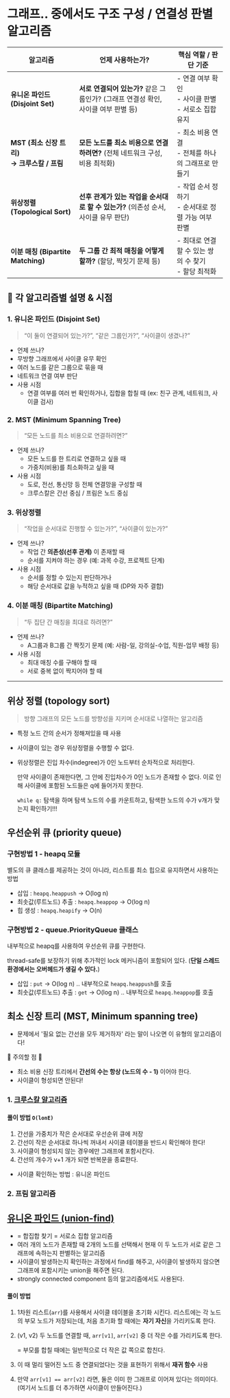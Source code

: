 # 그래프.. 중에서도 구조 구성 / 연결성 판별 알고리즘

| 알고리즘                          | 언제 사용하는가?                                           | 핵심 역할 / 판단 기준                         |
|-------------------------------|-----------------------------------------------------|---------------------------------------|
| **유니온 파인드 (Disjoint Set)**        | **서로 연결되어 있는가?** 같은 그룹인가? (그래프 연결성 확인, 사이클 여부 판별 등) | - 연결 여부 확인<br>- 사이클 판별<br>- 서로소 집합 유지 |
| **MST (최소 신장 트리)<br>→ 크루스칼 / 프림** | **모든 노드를 최소 비용으로 연결하려면?** (전체 네트워크 구성, 비용 최적화)      | - 최소 비용 연결<br>- 전체를 하나의 그래프로 만들기      |
| **위상정렬 (Topological Sort)**       | **선후 관계가 있는 작업을 순서대로 할 수 있는가?** (의존성 순서, 사이클 유무 판단) | - 작업 순서 정하기<br>- 순서대로 정렬 가능 여부 판별     |
| **이분 매칭 (Bipartite Matching)**    | **두 그룹 간 최적 매칭을 어떻게 할까?** (할당, 짝짓기 문제 등)            | - 최대로 연결할 수 있는 쌍의 수 찾기<br>- 할당 최적화    |

## 📘 각 알고리즘별 설명 & 시점

### 1. 유니온 파인드 (Disjoint Set)
> “이 둘이 연결되어 있는가?”, “같은 그룹인가?”, “사이클이 생겼나?”
> 
-  언제 쓰나?
  - 무방향 그래프에서 사이클 유무 확인
  - 여러 노드를 같은 그룹으로 묶을 때
  - 네트워크 연결 여부 판단
- 사용 시점
  - 연결 여부를 여러 번 확인하거나, 집합을 합칠 때 (ex: 친구 관계, 네트워크, 사이클 검사)


### 2. MST (Minimum Spanning Tree)
> “모든 노드를 최소 비용으로 연결하려면?”
> 
- 언제 쓰나? 
  - 모든 노드를 한 트리로 연결하고 싶을 때 
  - 가중치(비용)를 최소화하고 싶을 때 
- 사용 시점
  - 도로, 전선, 통신망 등 전체 연결망을 구성할 때
  - 크루스칼은 간선 중심 / 프림은 노드 중심


### 3. 위상정렬
> “작업을 순서대로 진행할 수 있는가?”, “사이클이 있는가?”
> 
- 언제 쓰나?
  - 작업 간 **의존성(선후 관계)** 이 존재할 때
  - 순서를 지켜야 하는 경우 (예: 과목 수강, 프로젝트 단계)
- 사용 시점
  - 순서를 정할 수 있는지 판단하거나
  - 해당 순서대로 값을 누적하고 싶을 때 (DP와 자주 결합)

### 4. 이분 매칭 (Bipartite Matching)
> “두 집단 간 매칭을 최대로 하려면?”
>
- 언제 쓰나?
  - A그룹과 B그룹 간 짝짓기 문제 (예: 사람-일, 강의실-수업, 직원-업무 배정 등)
- 사용 시점
  - 최대 매칭 수를 구해야 할 때
  - 서로 중복 없이 짝지어야 할 때

---

## 위상 정렬 (topology sort)
> 방향 그래프의 모든 노드를 방향성을 지키며 순서대로 나열하는 알고리즘
- 특정 노드 간의 순서가 정해져있을 때 사용
- 사이클이 있는 경우 위상정렬을 수행할 수 없다.
- 위상정렬은 진입 차수(indegree)가 0인 노드부터 순차적으로 처리한다.

    만약 사이클이 존재한다면, 그 안에 진입차수가 0인 노드가 존재할 수 없다. 이로 인해 사이클에 포함된 노드들은 q에 들어가지 못한다.

    `while q:` 탐색을 하며 탐색 노드의 수를 카운트하고, 탐색한 노드의 수가 v개가 맞는지 확인하기!!!

## 우선순위 큐 (priority queue)

### 구현방법 1 - heapq 모듈

별도의 큐 클래스를 제공하는 것이 아니라, 리스트를 최소 힙으로 유지하면서 사용하는 방법

- 삽입 : `heapq.heappush` → O(log n)
- 최솟값(루트노드) 추출 : `heapq.heappop` → O(log n)
- 힙 생성 : `heapq.heapify` → O(n)

### 구현방법 2 - queue.PriorityQueue 클래스

내부적으로 heapq를 사용하여 우선순위 큐를 구현한다.

thread-safe를 보장하기 위해 추가적인 lock 메커니즘이 포함되어 있다. (**단일 스레드 환경에서는 오버헤드가 생길 수 있다.**)

- 삽입 : `put` → O(log n) .. 내부적으로 `heapq.heappush`를 호출
- 최솟값(루트노드) 추출 : `get` → O(log n) .. 내부적으로 `heapq.heappop`를 호출

## 최소 신장 트리 (MST, Minimum spanning tree)

- 문제에서 '필요 없는 간선을 모두 제거하자' 라는 말이 나오면 이 유형의 알고리즘이다!

🚨 주의할 점 🚨

- 최소 비용 신장 트리에서 **간선의 수는 항상 (노드의 수 - 1)** 이어야 한다.
- 사이클이 형성되면 안된다!

### 1. [크루스칼 알고리즘](https://www.youtube.com/watch?v=LQ3JHknGy8c)

#### 풀이 방법 `O(lonE)`

1. 간선을 가중치가 작은 순서대로 우선순위 큐에 저장
2. 간선이 작은 순서대로 하나씩 꺼내서 사이클 테이블을 반드시 확인해야 한다!
3. 사이클이 형성되지 않는 경우에만 그래프에 포함시킨다.
4. 간선의 개수가 v+1 개가 되면 반복문을 종료한다.

- 사이클 확인하는 방법 : 유니온 파인드

### 2. 프림 알고리즘

## [유니온 파인드 (union-find)](https://www.youtube.com/watch?v=AMByrd53PHM&t=396s)

- = 합집합 찾기 = 서로소 집합 알고리즘
- 여러 개의 노드가 존재할 때 2개의 노드를 선택해서 현재 이 두 노드가 서로 같은 그래프에 속하는지 판별하는 알고리즘
- 사이클이 발생하는지 확인하는 과정에서 find를 해주고, 사이클이 발생하지 않으면 그래프에 포함시키는 union을 해주면 된다.
- strongly connected component 등의 알고리즘에서도 사용된다.

#### 풀이 방법

1. 1차원 리스트(`arr`)를 사용해서 사이클 테이블을 초기화 시킨다. 리스트에는 각 노드의 부모 노드가 저장되는데, 처음 초기화 할 때에는 **자기 자신**을 가리키도록 한다.
2. (v1, v2) 두 노드를 연결할 때, `arr[v1]`, `arr[v2]` 중 더 작은 수를 가리키도록 한다.

   = 부모를 합칠 때에는 일반적으로 더 작은 값 쪽으로 합친다.
3. 이 때 멀리 떨어진 노드 중 연결되었다는 것을 표현하기 위해서 **재귀 함수** 사용
4. 만약 `arr[v1] == arr[v2]` 라면, 둘은 이미 한 그래프로 이어져 있다는 의미이다. (여기서 노드를 더 추가하면 사이클이 만들어진다.)